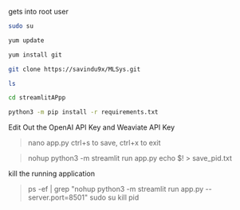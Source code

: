
gets into root user
```bash
sudo su
```

```bash
yum update
```

```bash
yum install git
```
```bash
git clone https://savindu9x/MLSys.git
```
```bash
ls
```
```bash
cd streamlitAPpp
```
```bash
python3 -m pip install -r requirements.txt
```

Edit Out the OpenAI API Key and Weaviate API Key
> nano app.py
ctrl+s to save, ctrl+x to exit

> nohup python3 -m streamlit run app.py
> echo $! > save_pid.txt

kill the running application
> ps -ef | grep "nohup python3 -m streamlit run app.py --server.port=8501"
> sudo su
> kill pid
